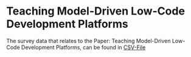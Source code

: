 # Teaching Model-Driven Low-Code Development Platforms

The survey data that relates to the Paper: Teaching Model-Driven Low-Code Development Platforms, can be found in [CSV-File](data_lowCode_survey.CSV)
